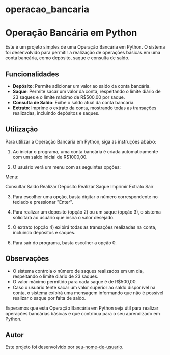# operacao_bancaria

 # Operação Bancária em Python

Este é um projeto simples de uma Operação Bancária em Python. O sistema foi desenvolvido para permitir a realização de operações básicas em uma conta bancária, como depósito, saque e consulta de saldo.

## Funcionalidades

- **Depósito**: Permite adicionar um valor ao saldo da conta bancária.
- **Saque**: Permite sacar um valor da conta, respeitando o limite diário de 23 saques e o limite máximo de R$500,00 por saque.
- **Consulta de Saldo**: Exibe o saldo atual da conta bancária.
- **Extrato**: Imprime o extrato da conta, mostrando todas as transações realizadas, incluindo depósitos e saques.

## Utilização

Para utilizar a Operação Bancária em Python, siga as instruções abaixo:

1. Ao iniciar o programa, uma conta bancária é criada automaticamente com um saldo inicial de R$1000,00.

2. O usuário verá um menu com as seguintes opções:

Menu:

Consultar Saldo
Realizar Depósito
Realizar Saque
Imprimir Extrato
Sair


3. Para escolher uma opção, basta digitar o número correspondente no teclado e pressionar "Enter".

4. Para realizar um depósito (opção 2) ou um saque (opção 3), o sistema solicitará ao usuário que insira o valor desejado.

5. O extrato (opção 4) exibirá todas as transações realizadas na conta, incluindo depósitos e saques.

6. Para sair do programa, basta escolher a opção 0.

## Observações

- O sistema controla o número de saques realizados em um dia, respeitando o limite diário de 23 saques.
- O valor máximo permitido para cada saque é de R$500,00.
- Caso o usuário tente sacar um valor superior ao saldo disponível na conta, o sistema exibirá uma mensagem informando que não é possível realizar o saque por falta de saldo.

Esperamos que esta Operação Bancária em Python seja útil para realizar operações bancárias básicas e que contribua para o seu aprendizado em Python.

## Autor

Este projeto foi desenvolvido por [seu-nome-de-usuario](https://github.com/SciDevPablo).
